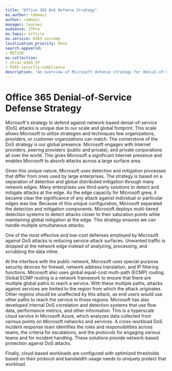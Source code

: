 ```yaml
---
title: "Office 365 DoS Defense Strategy"
ms.author: robmazz
author: robmazz
manager: laurawi
audience: ITPro
ms.topic: article
ms.service: O365-seccomp
localization_priority: None
search.appverid:
- MET150
ms.collection:
- Strat_O365_IP
- M365-security-compliance
description: "An overview of Microsoft defense strategy for denial-of-service (DoS) attacks."
---
```


# Office 365 Denial-of-Service Defense Strategy

Microsoft's strategy to defend against network-based denial-of-service (DoS) attacks is unique due to our scale and global footprint. This scale allows Microsoft to utilize strategies and techniques few organizations, providers, or customer organizations can match. The cornerstone of the DoS strategy is our global presence. Microsoft engages with Internet providers, peering providers (public and private), and private corporations all over the world. This gives Microsoft a significant Internet presence and enables Microsoft to absorb attacks across a large surface area.

Given this unique nature, Microsoft uses detection and mitigation processes that differ from ones used by large enterprises. The strategy is based on a separation of detection and global distributed mitigation through many network edges. Many enterprises use third-party solutions to detect and mitigate attacks at the edge. As the edge capacity for Microsoft grew, it became clear the significance of any attack against individual or particular edges was low. Because of this unique configuration, Microsoft separated the detection and mitigation components. Microsoft deploys multi-tiered detection systems to detect attacks closer to their saturation points while maintaining global mitigation at the edge. This strategy ensures we can handle multiple simultaneous attacks.

One of the most effective and low-cost defenses employed by Microsoft against DoS attacks is reducing service attack surfaces. Unwanted traffic is dropped at the network edge instead of analyzing, processing, and scrubbing the data inline.

At the interface with the public network, Microsoft uses special-purpose security devices for firewall, network address translation, and IP filtering functions. Microsoft also uses global equal-cost multi-path (ECMP) routing. Global ECMP routing is a network framework to ensure that there are multiple global paths to reach a service. With these multiple paths, attacks against services are limited to the region from which the attack originates. Other regions should be unaffected by this attack, as end users would use other paths to reach the service in those regions. Microsoft has also developed internal DoS correlation and detection systems that use flow data, performance metrics, and other information. This is a hyperscale cloud service in Microsoft Azure, which analyzes data collected from various points on Microsoft networks and services. A cross-workload DoS incident response team identifies the roles and responsibilities across teams, the criteria for escalations, and the protocols for engaging various teams and for incident handling. These solutions provide network-based protection against DoS attacks.

Finally, cloud-based workloads are configured with optimized thresholds based on their protocol and bandwidth usage needs to uniquely protect that workload.

